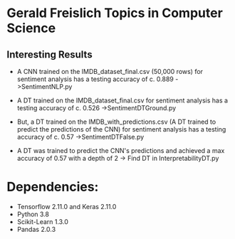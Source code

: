# Gerald Freislich Topics in Computer Science

## Interesting Results
- A CNN trained on the IMDB_dataset_final.csv (50,000 rows) for sentiment analysis has a testing accuracy of c. 0.889
->SentimentNLP.py
- A DT trained on the IMDB_dataset_final.csv for sentiment analysis has a testing accuracy of c. 0.526
->SentimentDTGround.py
- But, a DT trained on the IMDB_with_predictions.csv (A DT trained to predict the predictions of the CNN) for sentiment analysis has a testing accuracy of c. 0.57
->SentimentDTFalse.py

- A DT was trained to predict the CNN's predictions and achieved a max accuracy of 0.57 with a depth of 2
-> Find DT in InterpretabilityDT.py

# Dependencies:
* Tensorflow 2.11.0 and Keras 2.11.0
* Python 3.8
* Scikit-Learn 1.3.0
* Pandas 2.0.3
